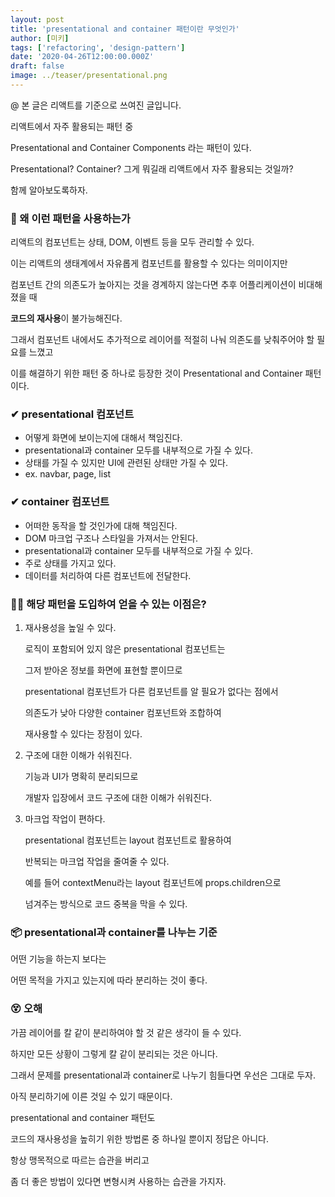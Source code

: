 ```yaml
---
layout: post
title: 'presentational and container 패턴이란 무엇인가'
author: [미키]
tags: ['refactoring', 'design-pattern']
date: '2020-04-26T12:00:00.000Z'
draft: false
image: ../teaser/presentational.png
---
```


@ 본 글은 리액트를 기준으로 쓰여진 글입니다.

리액트에서 자주 활용되는 패턴 중

Presentational and Container Components 라는 패턴이 있다.

Presentational? Container? 그게 뭐길래 리액트에서 자주 활용되는 것일까?

함께 알아보도록하자.

### 👀 왜 이런 패턴을 사용하는가

리액트의 컴포넌트는 상태, DOM, 이벤트 등을 모두 관리할 수 있다.

이는 리액트의 생태계에서 자유롭게 컴포넌트를 활용할 수 있다는 의미이지만

컴포넌트 간의 의존도가 높아지는 것을 경계하지 않는다면 추후 어플리케이션이 비대해졌을 때

**코드의 재사용**이 불가능해진다.

그래서 컴포넌트 내에서도 추가적으로 레이어를 적절히 나눠 의존도를 낮춰주어야 할 필요를 느꼈고

이를 해결하기 위한 패턴 중 하나로 등장한 것이 Presentational and Container 패턴이다.

### ✔ presentational 컴포넌트

- 어떻게 화면에 보이는지에 대해서 책임진다.
- presentational과 container 모두를 내부적으로 가질 수 있다.
- 상태를 가질 수 있지만 UI에 관련된 상태만 가질 수 있다.
- ex. navbar, page, list

### ✔ container 컴포넌트

- 어떠한 동작을 할 것인가에 대해 책임진다.
- DOM 마크업 구조나 스타일을 가져서는 안된다.
- presentational과 container 모두를 내부적으로 가질 수 있다.
- 주로 상태를 가지고 있다.
- 데이터를 처리하여 다른 컴포넌트에 전달한다.

### 🙋‍♂️ 해당 패턴을 도입하여 얻을 수 있는 이점은?

1. 재사용성을 높일 수 있다.

   로직이 포함되어 있지 않은 presentational 컴포넌트는

   그저 받아온 정보를 화면에 표현할 뿐이므로

   presentational 컴포넌트가 다른 컴포넌트를 알 필요가 없다는 점에서

   의존도가 낮아 다양한 container 컴포넌트와 조합하여

   재사용할 수 있다는 장점이 있다.

2. 구조에 대한 이해가 쉬워진다.

   기능과 UI가 명확히 분리되므로

   개발자 입장에서 코드 구조에 대한 이해가 쉬워진다.

3. 마크업 작업이 편하다.

   presentational 컴포넌트는 layout 컴포넌트로 활용하여

   반복되는 마크업 작업을 줄여줄 수 있다.

   예를 들어 contextMenu라는 layout 컴포넌트에 props.children으로

   넘겨주는 방식으로 코드 중복을 막을 수 있다.

### 📦 presentational과 container를 나누는 기준

어떤 기능을 하는지 보다는

어떤 목적을 가지고 있는지에 따라 분리하는 것이 좋다.

### 😵 오해

가끔 레이어를 칼 같이 분리하여야 할 것 같은 생각이 들 수 있다.

하지만 모든 상황이 그렇게 칼 같이 분리되는 것은 아니다.

그래서 문제를 presentational과 container로 나누기 힘들다면 우선은 그대로 두자.

아직 분리하기에 이른 것일 수 있기 때문이다.

presentational and container 패턴도

코드의 재사용성을 높히기 위한 방법론 중 하나일 뿐이지 정답은 아니다.

항상 맹목적으로 따르는 습관을 버리고

좀 더 좋은 방법이 있다면 변형시켜 사용하는 습관을 가지자.
